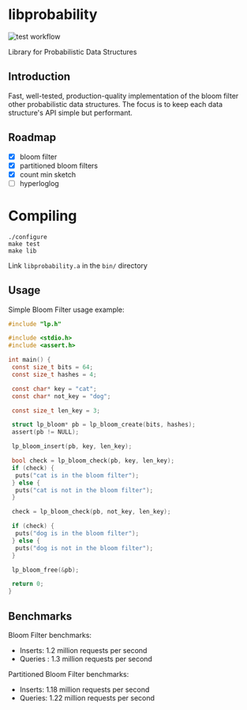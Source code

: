 # libprobability

![test workflow](https://github.com/jadidbourbaki/libpds/actions/workflows/libpds.yml/badge.svg)

Library for Probabilistic Data Structures

## Introduction

Fast, well-tested, production-quality implementation of the bloom filter
other probabilistic data structures. The focus is to keep each data
structure's API simple but performant.

## Roadmap

- [x] bloom filter
- [x] partitioned bloom filters
- [x] count min sketch
- [ ] hyperloglog

# Compiling

```
./configure
make test
make lib
```

Link `libprobability.a` in the `bin/` directory

## Usage

Simple Bloom Filter usage example:

```c
#include "lp.h"

#include <stdio.h>
#include <assert.h>

int main() {
 const size_t bits = 64;
 const size_t hashes = 4;

 const char* key = "cat";
 const char* not_key = "dog";

 const size_t len_key = 3;

 struct lp_bloom* pb = lp_bloom_create(bits, hashes);
 assert(pb != NULL);

 lp_bloom_insert(pb, key, len_key);

 bool check = lp_bloom_check(pb, key, len_key);
 if (check) {
  puts("cat is in the bloom filter");
 } else {
  puts("cat is not in the bloom filter");
 }

 check = lp_bloom_check(pb, not_key, len_key);

 if (check) {
  puts("dog is in the bloom filter");
 } else {
  puts("dog is not in the bloom filter");
 }

 lp_bloom_free(&pb);

 return 0;
}
```

## Benchmarks

Bloom Filter benchmarks:

- Inserts: 1.2 million requests per second
- Queries : 1.3 million requests per second

Partitioned Bloom Filter benchmarks:

- Inserts: 1.18 million requests per second
- Queries: 1.22 million requests per second
